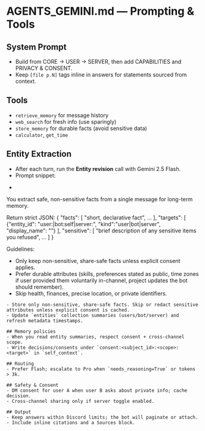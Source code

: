 # AGENTS_GEMINI.md — Prompting & Tools

## System Prompt
- Build from CORE → USER → SERVER, then add CAPABILITIES and PRIVACY & CONSENT.
- Keep `[file p.N]` tags inline in answers for statements sourced from context.

## Tools
- `retrieve_memory` for message history
- `web_search` for fresh info (use sparingly)
- `store_memory` for durable facts (avoid sensitive data)
- `calculator`, `get_time`

## Entity Extraction
- After each turn, run the **Entity revision** call with Gemini 2.5 Flash.
- Prompt snippet:
-  ```
  You extract safe, non-sensitive facts from a single message for long-term memory.

  Return strict JSON:
  {
    "facts": [ "short, declarative fact", ... ],
    "targets": [ {"entity_id": "user:<id>|bot:self|server:<guild>", "kind":"user|bot|server", "display_name": "<optional>"} ],
    "sensitive": [ "brief description of any sensitive items you refused", ... ]
  }

  Guidelines:
  - Only keep non-sensitive, share-safe facts unless explicit consent applies.
  - Prefer durable attributes (skills, preferences stated as public, time zones if user provided them voluntarily in-channel, project updates the bot should remember).
  - Skip health, finances, precise location, or private identifiers.
  ```
- Store only non-sensitive, share-safe facts. Skip or redact sensitive attributes unless explicit consent is cached.
- Update `entities` collection summaries (users/bot/server) and refresh metadata timestamps.

## Memory policies
- When you read entity summaries, respect consent + cross-channel scope.
- Write decisions/consents under `consent:<subject_id>:<scope>:<target>` in `self_context`.

## Routing
- Prefer Flash; escalate to Pro when `needs_reasoning=True` or tokens > 3k.

## Safety & Consent
- DM consent for user A when user B asks about private info; cache decision.
- Cross-channel sharing only if server toggle enabled.

## Output
- Keep answers within Discord limits; the bot will paginate or attach.
- Include inline citations and a Sources block.
